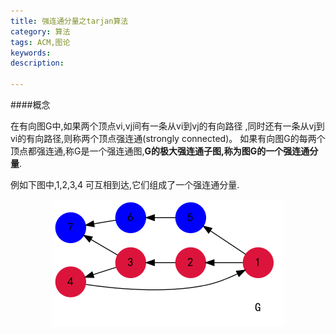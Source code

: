 ```yaml
---
title: 强连通分量之tarjan算法
category: 算法
tags: ACM,图论
keywords: 
description: 

---
```


####概念

在有向图G中,如果两个顶点vi,vj间有一条从vi到vj的有向路径
,同时还有一条从vj到vi的有向路径,则称两个顶点强连通(strongly connected)。
如果有向图G的每两个顶点都强连通,称G是一个强连通图,**G的极大强连通子图,称为图G的一个强连通分量**.

例如下图中,1,2,3,4 可互相到达,它们组成了一个强连通分量.

<center> <img src=/source/Graph/tar1.png></center>


